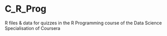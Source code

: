# C_R_Prog
R files &amp; data for quizzes in the R Programming course of the Data Science Specialisation of Coursera
